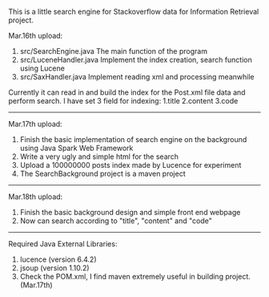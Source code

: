 This is a little search engine for Stackoverflow data for Information Retrieval project.

Mar.16th upload:
1) src/SearchEngine.java
The main function of the program
2) src/LuceneHandler.java
Implement the index creation, search function using Lucene
3) src/SaxHandler.java
Implement reading xml and processing meanwhile

Currently it can read in and build the index for the Post.xml file data and perform search.
I have set 3 field for indexing: 1.title 2.content 3.code

***********************************************************************************************

Mar.17th upload:
1) Finish the basic implementation of search engine on the background using Java Spark Web Framework
2) Write a very ugly and simple html for the search
3) Upload a 100000000 posts index made by Lucence for experiment
4) The SearchBackground project is a maven project

***********************************************************************************************

Mar.18th upload:
1) Finish the basic background design and simple front end webpage
2) Now can search according to "title", "content" and "code"

***********************************************************************************************

Required Java External Libraries:
1) lucence (version 6.4.2)
2) jsoup (version 1.10.2) 
3) Check the POM.xml, I find maven extremely useful in building project.(Mar.17th)